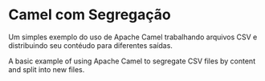 # Camel com Segregação


Um simples exemplo do uso de Apache Camel trabalhando arquivos CSV e distribuindo seu contéudo para diferentes saídas.

A basic example of using Apache Camel to segregate CSV files by content and split into new files.
